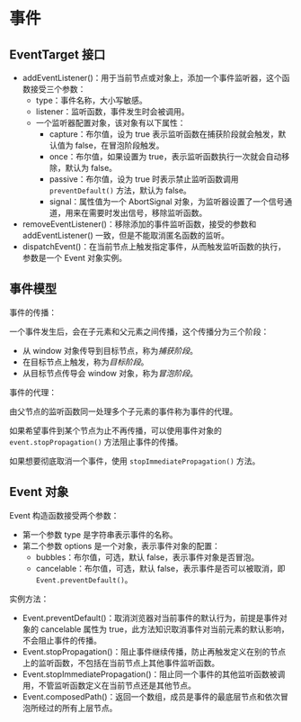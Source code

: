 # 事件

## EventTarget 接口

- addEventListener()：用于当前节点或对象上，添加一个事件监听器，这个函数接受三个参数：
  - type：事件名称，大小写敏感。
  - listener：监听函数，事件发生时会被调用。
  - 一个监听器配置对象，该对象有以下属性：
    - capture：布尔值，设为 true 表示监听函数在捕获阶段就会触发，默认值为 false，在冒泡阶段触发。
    - once：布尔值，如果设置为 true，表示监听函数执行一次就会自动移除，默认为 false。
    - passive：布尔值，设为 true 时表示禁止监听函数调用 `preventDefault()` 方法，默认为 false。
    - signal：属性值为一个 AbortSignal 对象，为监听器设置了一个信号通道，用来在需要时发出信号，移除监听函数。
- removeEventListener()：移除添加的事件监听函数，接受的参数和 addEventListener() 一致，但是不能取消匿名函数的监听。
- dispatchEvent()：在当前节点上触发指定事件，从而触发监听函数的执行，参数是一个 Event 对象实例。

## 事件模型

事件的传播：

一个事件发生后，会在子元素和父元素之间传播，这个传播分为三个阶段：

- 从 window 对象传导到目标节点，称为*捕获阶段*。
- 在目标节点上触发，称为*目标阶段*。
- 从目标节点传导会 window 对象，称为*冒泡阶段*。

事件的代理：

由父节点的监听函数同一处理多个子元素的事件称为事件的代理。

如果希望事件到某个节点为止不再传播，可以使用事件对象的 `event.stopPropagation()` 方法阻止事件的传播。

如果想要彻底取消一个事件，使用 `stopImmediatePropagation()` 方法。

## Event 对象

Event 构造函数接受两个参数：

- 第一个参数 type 是字符串表示事件的名称。
- 第二个参数 options 是一个对象，表示事件对象的配置：
  - bubbles：布尔值，可选，默认 false，表示事件对象是否冒泡。
  - cancelable：布尔值，可选，默认 false，表示事件是否可以被取消，即 `Event.preventDefault()`。

实例方法：

- Event.preventDefault()：取消浏览器对当前事件的默认行为，前提是事件对象的 cancelable 属性为 true，此方法知识取消事件对当前元素的默认影响，不会阻止事件的传播。
- Event.stopPropagation()：阻止事件继续传播，防止再触发定义在别的节点上的监听函数，不包括在当前节点上其他事件监听函数。
- Event.stopImmediatePropagation()：阻止同一个事件的其他监听函数被调用，不管监听函数定义在当前节点还是其他节点。
- Event.composedPath()：返回一个数组，成员是事件的最底层节点和依次冒泡所经过的所有上层节点。

